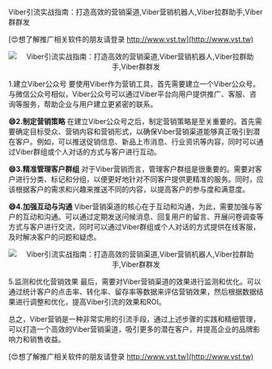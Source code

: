 Viber引流实战指南：打造高效的营销渠道,Viber营销机器人,Viber拉群助手,Viber群群发

[😍想了解推广相关软件的朋友请登录 http://www.vst.tw](http://www.vst.tw)

 <center><img src="https://vst.tw/MP4/tuiguang/png/4.png" alt="Viber引流实战指南：打造高效的营销渠道,Viber营销机器人,Viber拉群助手,Viber群群发"></center>

1.建立Viber公众号
要使用Viber作为营销工具，首先需要建立一个Viber公众号。与微信公众号相似，Viber公众号可以通过Viber平台向用户提供推广、客服、咨询等服务，帮助企业与用户建立更紧密的联系。

**😄2.制定营销策略**
在建立Viber公众号之后，制定营销策略是至关重要的。首先需要确定目标受众、营销内容和营销形式，以确保Viber营销渠道能够真正吸引到潜在客户。例如，可以推送促销信息、新品上市消息、行业资讯等内容，同时可以通过Viber群组或个人对话的方式与客户进行互动。

**😄3.精准管理客户群组**
对于Viber营销而言，管理客户群组是很重要的。需要对客户进行分类、标记和分组，以便更好地针对不同客户提供更精准的服务。同时，应该根据客户的需求和兴趣来推送不同的内容，以提高客户的参与度和满意度。

**😄4.加强互动与沟通**
Viber营销渠道的核心在于互动和沟通，为此，需要加强与客户的互动和沟通。可以通过定期发送问候消息、回复用户的留言、开展问卷调查等方式与客户进行交流，同时可以通过Viber群组或个人对话的方式提供在线客服，及时解决客户的问题和疑虑。

 <center><img src="https://vst.tw/MP4/tuiguang/png/3.png" alt="Viber引流实战指南：打造高效的营销渠道,Viber营销机器人,Viber拉群助手,Viber群群发"></center>

5.监测和优化营销效果
最后，需要对Viber营销渠道的效果进行监测和优化。可以通过统计客户的点击率、转化率、留存率等数据来评估营销效果，然后根据数据结果进行调整和优化，提高Viber引流的效果和ROI。

总之，Viber营销是一种非常实用的引流手段，通过上述步骤的实践和精细管理，可以打造一个高效的Viber营销渠道，吸引更多的潜在客户，并提高企业的品牌影响力和销售收益。

[😍想了解推广相关软件的朋友请登录 http://www.vst.tw](http://www.vst.tw)



